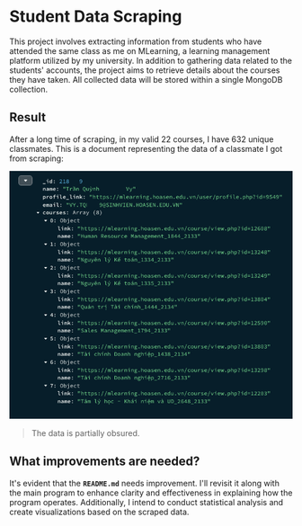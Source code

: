 # Student Data Scraping

This project involves extracting information from students who have attended the same class as me on MLearning, a learning management platform utilized by my university. In addition to gathering data related to the students' accounts, the project aims to retrieve details about the courses they have taken. All collected data will be stored within a single MongoDB collection.

## Result

After a long time of scraping, in my valid 22 courses, I have 632 unique classmates. This is a document representing the data of a classmate I got from scraping:

![data](figures/a_random_document.png)

> The data is partially obsured.

## What improvements are needed?

It's evident that the **`README.md`** needs improvement. I'll revisit it along with the main program to enhance clarity and effectiveness in explaining how the program operates. Additionally, I intend to conduct statistical analysis and create visualizations based on the scraped data.
